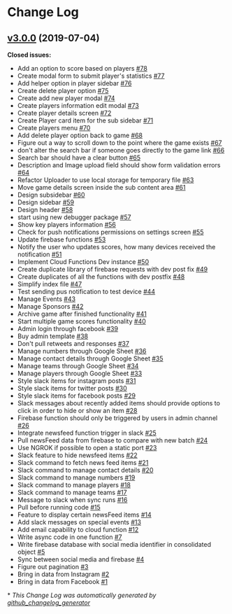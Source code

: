 # Change Log

## [v3.0.0](https://github.com/ximxim/mississauga-dolphins-firebase/releases/tag/v3.0.0) (2019-07-04)
**Closed issues:**

- Add an option to score based on players [\#78](https://github.com/ximxim/mississauga-dolphins-firebase/issues/78)
- Create modal form to submit player's statistics [\#77](https://github.com/ximxim/mississauga-dolphins-firebase/issues/77)
- Add helper option in player sidebar [\#76](https://github.com/ximxim/mississauga-dolphins-firebase/issues/76)
- Create delete player option [\#75](https://github.com/ximxim/mississauga-dolphins-firebase/issues/75)
- Create add new player modal [\#74](https://github.com/ximxim/mississauga-dolphins-firebase/issues/74)
- Create players information edit modal [\#73](https://github.com/ximxim/mississauga-dolphins-firebase/issues/73)
- Create player details screen [\#72](https://github.com/ximxim/mississauga-dolphins-firebase/issues/72)
- Create Player card item for the sub sidebar [\#71](https://github.com/ximxim/mississauga-dolphins-firebase/issues/71)
- Create players menu [\#70](https://github.com/ximxim/mississauga-dolphins-firebase/issues/70)
- Add delete player option back to game [\#68](https://github.com/ximxim/mississauga-dolphins-firebase/issues/68)
- Figure out a way to scroll down to the point where the game exists [\#67](https://github.com/ximxim/mississauga-dolphins-firebase/issues/67)
- don't alter the search bar if someone goes directly to the game link [\#66](https://github.com/ximxim/mississauga-dolphins-firebase/issues/66)
- Search bar should have a clear button [\#65](https://github.com/ximxim/mississauga-dolphins-firebase/issues/65)
- Description and Image upload field should show form validation errors [\#64](https://github.com/ximxim/mississauga-dolphins-firebase/issues/64)
- Refactor Uploader to use local storage for temporary file [\#63](https://github.com/ximxim/mississauga-dolphins-firebase/issues/63)
- Move game details screen inside the sub content area [\#61](https://github.com/ximxim/mississauga-dolphins-firebase/issues/61)
- Design subsidebar [\#60](https://github.com/ximxim/mississauga-dolphins-firebase/issues/60)
- Design sidebar [\#59](https://github.com/ximxim/mississauga-dolphins-firebase/issues/59)
- Design header [\#58](https://github.com/ximxim/mississauga-dolphins-firebase/issues/58)
- start using new debugger package [\#57](https://github.com/ximxim/mississauga-dolphins-firebase/issues/57)
- Show key players information [\#56](https://github.com/ximxim/mississauga-dolphins-firebase/issues/56)
- Check for push notifications permissions on settings screen [\#55](https://github.com/ximxim/mississauga-dolphins-firebase/issues/55)
- Update firebase functions [\#53](https://github.com/ximxim/mississauga-dolphins-firebase/issues/53)
- Notify the user who updates scores, how many devices received the notification [\#51](https://github.com/ximxim/mississauga-dolphins-firebase/issues/51)
- Implement Cloud Functions Dev instance [\#50](https://github.com/ximxim/mississauga-dolphins-firebase/issues/50)
- Create duplicate library of firebase requests with dev post fix [\#49](https://github.com/ximxim/mississauga-dolphins-firebase/issues/49)
- Create duplicates of all the functions with dev postfix [\#48](https://github.com/ximxim/mississauga-dolphins-firebase/issues/48)
- Simplify index file [\#47](https://github.com/ximxim/mississauga-dolphins-firebase/issues/47)
- Test sending pus notification to test device [\#44](https://github.com/ximxim/mississauga-dolphins-firebase/issues/44)
- Manage Events [\#43](https://github.com/ximxim/mississauga-dolphins-firebase/issues/43)
- Manage Sponsors [\#42](https://github.com/ximxim/mississauga-dolphins-firebase/issues/42)
- Archive game after finished functionality [\#41](https://github.com/ximxim/mississauga-dolphins-firebase/issues/41)
- Start multiple game scores functionality [\#40](https://github.com/ximxim/mississauga-dolphins-firebase/issues/40)
- Admin login through facebook [\#39](https://github.com/ximxim/mississauga-dolphins-firebase/issues/39)
- Buy admin template [\#38](https://github.com/ximxim/mississauga-dolphins-firebase/issues/38)
- Don't pull retweets and responses [\#37](https://github.com/ximxim/mississauga-dolphins-firebase/issues/37)
- Manage numbers through Google Sheet [\#36](https://github.com/ximxim/mississauga-dolphins-firebase/issues/36)
- Manage contact details through Google Sheet [\#35](https://github.com/ximxim/mississauga-dolphins-firebase/issues/35)
- Manage teams through Google Sheet [\#34](https://github.com/ximxim/mississauga-dolphins-firebase/issues/34)
- Manage players through Google Sheet [\#33](https://github.com/ximxim/mississauga-dolphins-firebase/issues/33)
- Style slack items for instagram posts [\#31](https://github.com/ximxim/mississauga-dolphins-firebase/issues/31)
- Style slack items for twitter posts [\#30](https://github.com/ximxim/mississauga-dolphins-firebase/issues/30)
- Style slack items for facebook posts [\#29](https://github.com/ximxim/mississauga-dolphins-firebase/issues/29)
- Slack messages about recently added items should provide options to click in order to hide or show an item [\#28](https://github.com/ximxim/mississauga-dolphins-firebase/issues/28)
- Firebase function should only be triggered by users in admin channel [\#26](https://github.com/ximxim/mississauga-dolphins-firebase/issues/26)
- Integrate newsfeed function trigger in slack [\#25](https://github.com/ximxim/mississauga-dolphins-firebase/issues/25)
- Pull newsFeed data from firebase to compare with new batch [\#24](https://github.com/ximxim/mississauga-dolphins-firebase/issues/24)
- Use NGROK if possible to open a static port [\#23](https://github.com/ximxim/mississauga-dolphins-firebase/issues/23)
- Slack feature to hide newsfeed items [\#22](https://github.com/ximxim/mississauga-dolphins-firebase/issues/22)
- Slack command to fetch news feed items [\#21](https://github.com/ximxim/mississauga-dolphins-firebase/issues/21)
- Slack command to manage contact details [\#20](https://github.com/ximxim/mississauga-dolphins-firebase/issues/20)
- Slack command to manage numbers [\#19](https://github.com/ximxim/mississauga-dolphins-firebase/issues/19)
- Slack command to manage players [\#18](https://github.com/ximxim/mississauga-dolphins-firebase/issues/18)
- Slack command to manage teams [\#17](https://github.com/ximxim/mississauga-dolphins-firebase/issues/17)
- Message to slack when sync runs [\#16](https://github.com/ximxim/mississauga-dolphins-firebase/issues/16)
- Pull before running code [\#15](https://github.com/ximxim/mississauga-dolphins-firebase/issues/15)
- Feature to display certain newsFeed items [\#14](https://github.com/ximxim/mississauga-dolphins-firebase/issues/14)
- Add slack messages on special events [\#13](https://github.com/ximxim/mississauga-dolphins-firebase/issues/13)
- Add email capability to cloud function [\#12](https://github.com/ximxim/mississauga-dolphins-firebase/issues/12)
- Write async code in one function [\#7](https://github.com/ximxim/mississauga-dolphins-firebase/issues/7)
- Write firebase database with social media identifier in consolidated object [\#5](https://github.com/ximxim/mississauga-dolphins-firebase/issues/5)
- Sync between social media and firebase [\#4](https://github.com/ximxim/mississauga-dolphins-firebase/issues/4)
- Figure out pagination [\#3](https://github.com/ximxim/mississauga-dolphins-firebase/issues/3)
- Bring in data from Instagram [\#2](https://github.com/ximxim/mississauga-dolphins-firebase/issues/2)
- Bring in data from Facebook [\#1](https://github.com/ximxim/mississauga-dolphins-firebase/issues/1)



\* *This Change Log was automatically generated by [github_changelog_generator](https://github.com/skywinder/Github-Changelog-Generator)*